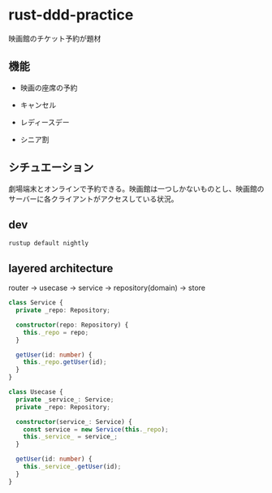 # rust-ddd-practice

映画館のチケット予約が題材

## 機能

- 映画の座席の予約
- キャンセル

- レディースデー
- シニア割

## シチュエーション

劇場端末とオンラインで予約できる。映画館は一つしかないものとし、映画館のサーバーに各クライアントがアクセスしている状況。

## dev

```
rustup default nightly
```

## layered architecture

router -> usecase -> service -> repository(domain) -> store

```ts
class Service {
  private _repo: Repository;

  constructor(repo: Repository) {
    this._repo = repo;
  }

  getUser(id: number) {
    this._repo.getUser(id);
  }
}
```

```ts
class Usecase {
  private _service_: Service;
  private _repo: Repository;

  constructor(service_: Service) {
    const service = new Service(this._repo);
    this._service_ = service_;
  }

  getUser(id: number) {
    this._service_.getUser(id);
  }
}
```
